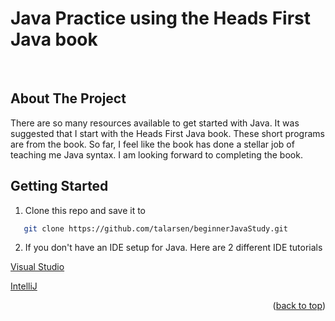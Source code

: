 
<div id="top"></div>


  <p align="center">
      <h1>Java Practice using the Heads First Java book</h1>
    <br />
  </p>
</div>



<!-- ABOUT THE PROJECT -->
## About The Project
<p>There are so many resources available to get started with Java. It was suggested that I start with the Heads First Java book.  These short programs are from the book. So far, 
I feel like the book has done a stellar job of teaching me Java syntax. I am looking forward to completing the book. 

<!-- GETTING STARTED -->
## Getting Started

1. Clone this repo and save it to 
```sh
   git clone https://github.com/talarsen/beginnerJavaStudy.git
   ```
2. If you don't have an IDE setup for Java. Here are 2 different IDE tutorials
 
  [Visual Studio](https://code.visualstudio.com/docs/java/java-tutorial) 
  
  [IntelliJ](https://www.jetbrains.com/help/idea/creating-and-running-your-first-java-application.html#get-started)
   

<p align="right">(<a href="#top">back to top</a>)</p>



